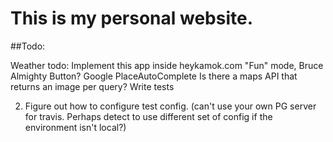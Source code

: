 # This is my personal website. 

##Todo: 

Weather todo:
Implement this app inside heykamok.com
"Fun" mode, Bruce Almighty Button?
Google PlaceAutoComplete
Is there a maps API that returns an image per query?
Write tests

2. Figure out how to configure test config. (can't use your own PG server for travis. Perhaps detect to use different set of config if the environment isn't local?)
